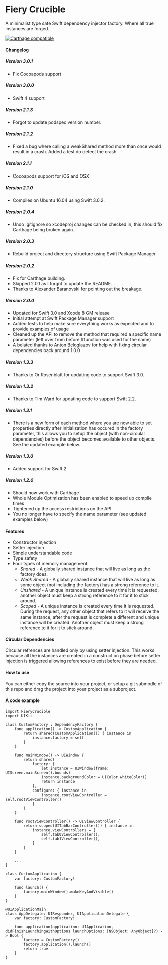 Fiery Crucible
==============

A minimalist type safe Swift dependency injector factory. Where all true instances are forged.

[![Carthage compatible](https://img.shields.io/badge/Carthage-compatible-4BC51D.svg?style=flat)](https://github.com/Carthage/Carthage)

#### Changelog

##### Version 3.0.1
* Fix Cocoapods support

##### Version 3.0.0
* Swift 4 support

##### Version 2.1.3
* Forgot to update podspec version number.

##### Version 2.1.2
* Fixed a bug where calling a weakShared method more than once would result in a crash. Added a test do detect the crash.

##### Version 2.1.1
* Cocoapods support for iOS and OSX

##### Version 2.1.0
* Compiles on Ubuntu 16.04 using Swift 3.0.2.

##### Version 2.0.4
* Undo .gitignore so xcodeproj changes can be checked in, this should fix Carthage being broken again.

##### Version 2.0.3
* Rebuild project and directory structure using Swift Package Manager.

##### Version 2.0.2
* Fix for Carthage building.
* Skipped 2.0.1 as I forgot to update the README.
* Thanks to Alexander Baranovski for pointing out the breakage.

##### Version 2.0.0
* Updated for Swift 3.0 and Xcode 8 GM release
* Initial attempt at Swift Package Manager support
* Added tests to help make sure everything works as expected and to provide examples of usage
* Cleaned up the API to remove the method that required a specific name parameter (left over from before #function was used for the name)
* A belated thanks to Anton Beloglazov for help with fixing circular dependencies back around 1.0.0

##### Version 1.3.3
* Thanks to Or Rosenblatt for updating code to support Swift 3.0.

##### Version 1.3.2
* Thanks to Tim Ward for updating code to support Swift 2.2.

##### Version 1.3.1
* There is a new form of each method where you are now able to set properties directly after initialization has occured in the factory parameter, this allows you to setup the object (with non-circular dependencies) before the object becomes available to other objects. See the updated example below.

##### Version 1.3.0
* Added support for Swift 2

##### Version 1.2.0
* Should now work with Carthage
* Whole Module Optimization has been enabled to speed up compile times
* Tightened up the access restrictions on the API
* You no longer have to specify the name parameter (see updated examples below)

#### Features
* Constructor injection
* Setter injection
* Simple understandable code
* Type safety
* Four types of memory management:
  + *Shared* - A globally shared instance that will live as long as the factory does.
  + *Weak Shared* - A globally shared instance that will live as long as some object (not including the factory) has a strong reference to it.
  + *Unshared* - A unique instance is created every time it is requested, another object must keep a strong reference to it for it to stick around.
  + *Scoped* - A unique instance is created every time it is requested. During the request, any other object that refers to it will receive the same instance, after the request is complete a different and unique instance will be created. Another object must keep a strong reference to it for it to stick around.

#### Circular Dependencies
Circular refrences are handled only by using setter injection. This works because all the instances are created in a construction phase before setter injection is triggered allowing references to exist before they are needed.

#### How to use
You can either copy the source into your project, or setup a git submodle of this repo and drag the project into your project as a subproject.

#### A code example

    import FieryCrucible
    import UIKit
    
	class CustomFactory : DependencyFactory {
        func application() -> CustomApplication {
            return shared(CustomApplication()) { instance in
                instance.factory = self
            }
        }
        
		func mainWindow() -> UIWindow {
			return shared(
				factory: {
					let instance = UIWindow(frame: UIScreen.mainScreen().bounds)
					instance.backgroundColor = UIColor.whiteColor()
					return instance
				},
				configure: { instance in
					instance.rootViewController = self.rootViewController()
				}
			)
		}
        
        func rootViewController() -> UIViewController {
            return scoped(UITabBarController()) { instance in
                instance.viewControllers = [
                    self.tab0ViewController(),
                    self.tab1ViewController(),
                ]
            }
        }
        
        ...
    }
    
    class CustomApplication {
        var factory: CustomFactory!
        
        func launch() {
            factory.mainWindow().makeKeyAndVisible()
        }
    }
    
    @UIApplicationMain
    class AppDelegate: UIResponder, UIApplicationDelegate {
        var factory: CustomFactory!
    
        func application(application: UIApplication, didFinishLaunchingWithOptions launchOptions: [NSObject: AnyObject]?) -> Bool {
            factory = CustomFactory()
            factory.application().launch()
            return true
        }
    }
